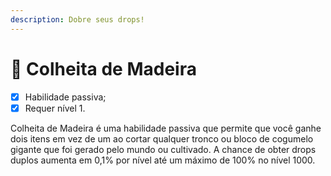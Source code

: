 ```yaml
---
description: Dobre seus drops!
---
```


# 🌲 Colheita de Madeira

* [x] Habilidade passiva;
* [x] Requer nível 1.

Colheita de Madeira é uma habilidade passiva que permite que você ganhe dois itens em vez de um ao cortar qualquer tronco ou bloco de cogumelo gigante que foi gerado pelo mundo ou cultivado. A chance de obter drops duplos aumenta em 0,1% por nível até um máximo de 100% no nível 1000.
